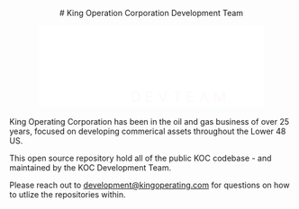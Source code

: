 <p align="center">
# King Operation Corporation Development Team
</p>
<p align="center">
  <img src=".\images\logo.png" width="400" title="kingscripts">
</p>

King Operating Corporation has been in the oil and gas business of over 25 years, focused on developing commerical assets throughout the Lower 48 US.

This open source repository hold all of the public KOC codebase - and maintained by the KOC Development Team.

Please reach out to development@kingoperating.com for questions on how to utlize the repositories within.
